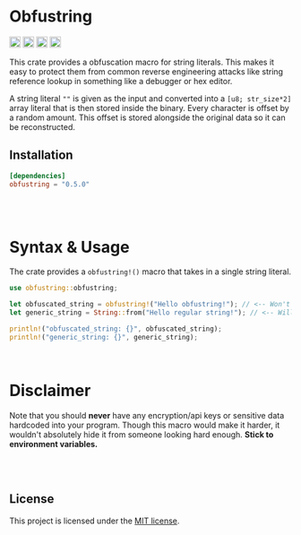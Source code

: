 # Obfustring

[<img alt="github" src="https://img.shields.io/badge/github-Retoon/obfustring-8da0cb?style=for-the-badge&labelColor=555555&logo=github" height="20">](https://github.com/Retoon/obfustring) [<img alt="crates.io" src="https://img.shields.io/crates/v/obfustring?style=for-the-badge&color=fc8d62&logo=rust" height="20">](https://crates.io/crates/obfustring) [<img alt="docs.rs" src="https://img.shields.io/badge/docs.rs-obfustring-66a2a5?style=for-the-badge&labelColor=555555&logo=docs.rs" height="20">](https://docs.rs/obfustring/latest/obfustring)
[<img alt="license" src="https://img.shields.io/badge/license-MIT-ddfdf?style=for-the-badge&badge=" height="20">](https://github.com/Retoon/obfustring/blob/master/LICENSE)

This crate provides a obfuscation macro for string literals. This makes it easy to protect them from common reverse engineering attacks like string reference lookup in something like a debugger or hex editor.

A string literal `""` is given as the input and converted into a `[u8; str_size*2]` array literal that is then stored inside the binary. Every character is offset by a random amount. This offset is stored alongside the original data so it can be reconstructed.

## Installation

```toml
[dependencies]
obfustring = "0.5.0"
```

<br><br>

# Syntax & Usage

The crate provides a `obfustring!()` macro that takes in a single string literal.

```rs
use obfustring::obfustring;

let obfuscated_string = obfustring!("Hello obfustring!"); // <-- Won't show up in binaries or hex editors
let generic_string = String::from("Hello regular string!"); // <-- Will show up in binaries or hex editors

println!("obfuscated_string: {}", obfuscated_string);
println!("generic_string: {}", generic_string);
```

<br>

# Disclaimer
Note that you should **never** have any encryption/api keys or
sensitive data hardcoded into your program. Though this macro
would make it harder, it wouldn't absolutely hide it from
someone looking hard enough. **Stick to environment variables.**

<br><br>

## License

This project is licensed under the [MIT license].

[mit license]: https://github.com/Retoon/obfustring/blob/master/LICENSE
